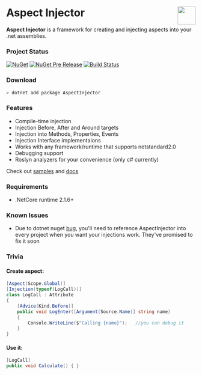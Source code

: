 <img src="https://raw.githubusercontent.com/pamidur/aspect-injector/master/package.png" width="48" align="right"/>Aspect Injector
========================
**Aspect Injector** is a framework for creating and injecting aspects into your .net assemblies.

### Project Status
[![NuGet](https://img.shields.io/nuget/v/AspectInjector.svg)](https://www.nuget.org/packages/AspectInjector)
[![NuGet Pre Release](https://img.shields.io/nuget/vpre/AspectInjector.svg)](https://www.nuget.org/packages/AspectInjector)
[![Build Status](https://travis-ci.org/pamidur/aspect-injector.svg?branch=master)](https://travis-ci.org/pamidur/aspect-injector)

### Download
```bash
> dotnet add package AspectInjector
```

### Features
- Compile-time injection
- Injection Before, After and Around targets
- Injection into Methods, Properties, Events
- Injection Interface implementaions
- Works with any framework/runtime that supports netstandard2.0
- Debugging support
- Roslyn analyzers for your convenience (only c# currently)

Check out [samples](samples) and [docs](docs)

### Requirements
- .NetCore runtime 2.1.6+

### Known Issues
- Due to dotnet nuget [bug](https://github.com/NuGet/Home/issues/6091), you'll need to reference AspectInjector into every project when you want your injections work. They've promised to fix it soon

### Trivia

#### Create aspect:
```C#
[Aspect(Scope.Global)]
[Injection(typeof(LogCall))]
class LogCall : Attribute
{
    [Advice(Kind.Before)]
    public void LogEnter([Argument(Source.Name)] string name)
    {
        Console.WriteLine($"Calling {name}");   //you can debug it	
    }
}
```
#### Use it:
```C#
[LogCall]
public void Calculate() { }
```
